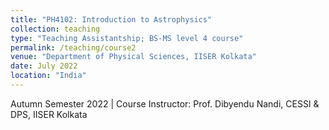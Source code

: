 ```yaml
---
title: "PH4102: Introduction to Astrophysics"
collection: teaching
type: "Teaching Assistantship; BS-MS level 4 course"
permalink: /teaching/course2
venue: "Department of Physical Sciences, IISER Kolkata"
date: July 2022
location: "India"
---
```


Autumn Semester 2022 | Course Instructor: Prof. Dibyendu Nandi, CESSI & DPS, IISER Kolkata
